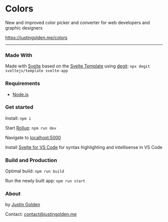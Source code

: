 # Colors

New and improved color picker and converter for web developers and graphic designers

https://justingolden.me/colors

---

### Made With

Made with [Svelte](https://svelte.dev) based on the [Svelte Template](https://github.com/sveltejs/template) using [degit](https://github.com/Rich-Harris/degit):
`npx degit sveltejs/template svelte-app`

### Requirements

-   [Node.js](https://nodejs.org)

### Get started

Install: `npm i`

Start [Rollup](https://rollupjs.org): `npm run dev`

Navigate to [localhost:5000](http://localhost:5000)

Install [Svelte for VS Code](https://marketplace.visualstudio.com/items?itemName=svelte.svelte-vscode) for syntax highlighting and intellisense in VS Code

### Build and Production

Optimal build: `npm run build`

Run the newly built app: `npm run start`

### About

by [Justin Golden](https://justingolden.me/)

Contact: contact@justingolden.me
